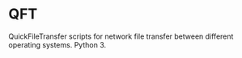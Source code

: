# QFT
QuickFileTransfer scripts for network file transfer between different operating systems. Python 3.
